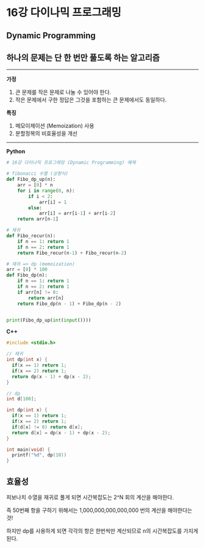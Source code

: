 # 16강 다이나믹 프로그래밍

## Dynamic Programming

## 하나의 문제는 단 한 번만 풀도록 하는 알고리즘

---

**가정**

1. 큰 문제를 작은 문제로 나눌 수 있어야 한다.
2. 작은 문제에서 구한 정답은 그것을 포함하는 큰 문제에서도 동일하다.

**특징**

1. 메모이제이션 (Memoization) 사용
2. 분할정복의 비효율성을 개선

---

**Python**

```python
# 16강 다이나믹 프로그래밍 (Dynamic Programming) 예제

# fibonacci 수열 (상향식)
def Fibo_dp_up(n):
    arr = [0] * n
    for i in range(0, n):
        if i < 2:
            arr[i] = 1
        else:
            arr[i] = arr[i-1] + arr[i-2]
    return arr[n-1]

# 재귀
def Fibo_recur(n):
    if n == 1: return 1
    if n == 2: return 1
    return Fibo_recur(n-1) + Fibo_recur(n-2)

# 재귀 => dp (memoization)
arr = [0] * 100
def Fibo_dp(n):
    if n == 1: return 1
    if n == 2: return 1
    if arr[n] != 0:
        return arr[n]
    return Fibo_dp(n - 1) + Fibo_dp(n - 2)    


print(Fibo_dp_up(int(input())))    
```



**C++**

```C++
#include <stdio.h>

// 재귀
int dp(int x) {
  if(x == 1) return 1;
  if(x == 2) return 1;
  return dp(x - 1) + dp(x - 2);
}

// dp
int d[100];

int dp(int x) {
  if(x == 1) return 1;
  if(x == 2) return 1;
  if(d[x] != 0) return d[x];
  return d[x] = dp(x - 1) + dp(x - 2);
}

int main(void) {
  printf("%d", dp(10))
}
```



## 효율성

피보나치 수열을 재귀로 풀게 되면 시간복잡도는 2^N 회의 계산을 해야한다.

즉 50번째 항을 구하기 위해서는 1,000,000,000,000,000 번의 계산을 해야한다는것!

하지만 dp를 사용하게 되면 각각의 항은 한번씩만 계산되므로 n의 시간복잡도를 가지게 된다.